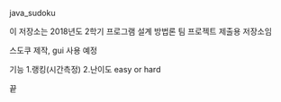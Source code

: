 java_sudoku

이 저장소는 2018년도 2학기 프로그램 설계 방법론 팀 프로젝트 제출용 저장소임

스도쿠 제작, gui 사용 예정

기능
1.랭킹(시간측정)
2.난이도 easy or hard 

끝
